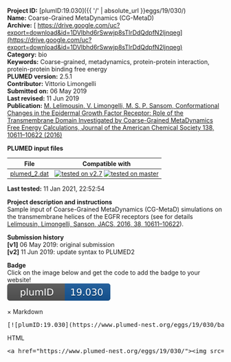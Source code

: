 **Project ID:** [plumID:19.030]({{ '/' | absolute_url }}eggs/19/030/)  
**Name:**  Coarse-Grained MetaDynamics (CG-MetaD)  
**Archive:** [ https://drive.google.com/uc?export=download&id=1DVlbhd6rSwwjp8sTlrDdQdpfN2ljnqeg](https://drive.google.com/uc?export=download&id=1DVlbhd6rSwwjp8sTlrDdQdpfN2ljnqeg)  
**Category:**  bio  
**Keywords:**  Coarse-grained, metadynamics, protein-protein interaction, protein-protein binding free energy  
**PLUMED version:**  2.5.1  
**Contributor:**  Vittorio Limongelli  
**Submitted on:** 06 May 2019  
**Last revised:** 11 Jun 2019  
**Publication:** [M. Lelimousin, V. Limongelli, M. S. P. Sansom, Conformational Changes in the Epidermal Growth Factor Receptor: Role of the Transmembrane Domain Investigated by Coarse-Grained MetaDynamics Free Energy Calculations, Journal of the American Chemical Society 138, 10611–10622 (2016)](http://dx.doi.org/10.1021/jacs.6b05602)  
  
**PLUMED input files**  
  
| File     | Compatible with |  
|:--------:|:--------:|  
| [plumed_2.dat](./data/plumed_2.dat.md) |  [![tested on v2.7](https://img.shields.io/badge/v2.7-passing-green.svg)](data/plumed_2.dat.plumed.stderr) [![tested on master](https://img.shields.io/badge/master-passing-green.svg)](data/plumed_2.dat.plumed_master.stderr) |  
  
**Last tested:**  11 Jan 2021, 22:52:54
  
**Project description and instructions**  
Sample input of Coarse-Grained MetaDynamics (CG-MetaD) simulations on the transmembrane helices of the EGFR receptors (see for details [Lelimousin, Limongelli, Sanson, JACS, 2016, 38, 10611–10622](https://pubs.acs.org/doi/10.1021/jacs.6b05602)).

  
**Submission history**  
**[v1]** 06 May 2019: original submission  
**[v2]** 11 Jun 2019: update syntax to PLUMED2  
  
**Badge**  
Click on the image below and get the code to add the badge to your website!  
<img src="./badge.svg" alt="plumeDnest:19.030" id="myBtn" class="badge">
<div id="myModal" class="modal">
  <div class="modal-content">
    <span class="close">&times;</span>
    Markdown<pre>[![plumID:19.030](https://www.plumed-nest.org/eggs/19/030/badge.svg)](https://www.plumed-nest.org/eggs/19/030/)</pre>
    HTML<pre>&lt;a href="https://www.plumed-nest.org/eggs/19/030/"&gt;&lt;img src="https://www.plumed-nest.org/eggs/19/030/badge.svg" alt="plumID:19.030"&gt;&lt;/a&gt;</pre>
  </div>
</div>

